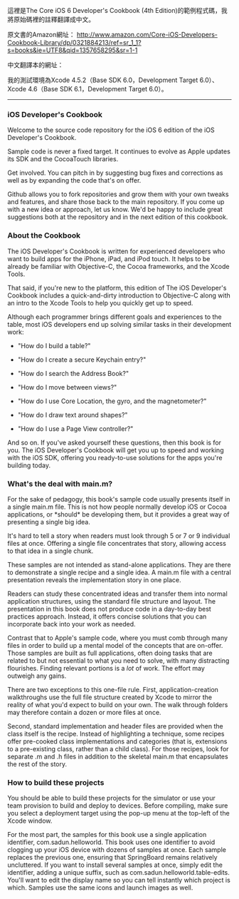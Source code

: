 這裡是The Core iOS 6 Developer's Cookbook (4th Edition)的範例程式碼，我將原始碼裡的註釋翻譯成中文。

原文書的Amazon網址：
http://www.amazon.com/Core-iOS-Developers-Cookbook-Library/dp/0321884213/ref=sr_1_1?s=books&ie=UTF8&qid=1357658295&sr=1-1

中文翻譯本的網址：

我的測試環境為Xcode 4.5.2（Base SDK 6.0，Development Target 6.0）、Xcode 4.6（Base SDK 6.1，Development Target 6.0）。

<hr />

<h3>iOS Developer's Cookbook</h3>
Welcome to the source code repository for the iOS 6 edition of the iOS Developer's Cookbook.  

Sample code is never a fixed target. It continues to evolve as Apple updates its SDK and the CocoaTouch libraries. 

Get involved. You can pitch in by suggesting bug fixes and corrections as well as by expanding the code that's on offer. 

Github allows you to fork repositories and grow them with your own tweaks and features, and share those back to the main repository. If you come up with a new idea or approach, let us know. We'd be happy to include great suggestions both at the repository and in the next edition of this cookbook.

<h3>About the Cookbook</h3>
The iOS Developer's Cookbook is written for experienced developers who want to build apps for the iPhone, iPad, and iPod touch. It helps to be already be familiar with Objective-C, the Cocoa frameworks, and the Xcode Tools. 

That said, if you're new to the platform, this edition of The iOS Developer's Cookbook includes a quick-and-dirty introduction to Objective-C along with an intro to the Xcode Tools to help you quickly get up to speed.

Although each programmer brings different goals and experiences to the table, most iOS developers end up solving similar tasks in their development work:


* "How do I build a table?"

* "How do I create a secure Keychain entry?"

* "How do I search the Address Book?"

* "How do I move between views?"

* "How do I use Core Location, the gyro, and the magnetometer?"
* "How do I draw text around shapes?"
* "How do I use a Page View controller?"


And so on. If you've asked yourself these questions, then this book is for you. The iOS Developer's Cookbook will get you up to speed and working with the iOS SDK, offering you ready-to-use solutions for the apps you're building today.


<h3>What's the deal with main.m?</h3>
For the sake of pedagogy, this book's sample code usually presents itself in a single main.m file. This is not how people normally develop iOS or Cocoa applications, or *should* be developing them, but it provides a great way of presenting a single big idea. 

It's hard to tell a story when readers must look through 5 or 7 or 9 individual files at once. Offering a single file concentrates that story, allowing access to that idea in a single chunk.

These samples are not intended as stand-alone applications. They are there to demonstrate a single recipe and a single idea. A main.m file with a central presentation reveals the implementation story in one place. 

Readers can study these concentrated ideas and transfer them into normal application structures, using the standard file structure and layout. The presentation in this book does not produce code in a day-to-day best practices approach. Instead, it offers concise solutions that you can incorporate back into your work as needed.


Contrast that to Apple's sample code, where you must comb through many files in order to build up a mental model of the concepts that are on-offer. Those samples are built as full applications, often doing tasks that are related to but not essential to what you need to solve, with many distracting flourishes. Finding relevant portions is a *lot* of work. The effort may outweigh any gains. 


There are two exceptions to this one-file rule. First, application-creation walkthroughs use the full file structure created by Xcode to mirror the reality of what you'd expect to build on your own. The walk through folders may therefore contain a dozen or more files at once. 


Second, standard implementation and header files are provided when the class itself is the recipe. Instead of highlighting a technique, some recipes offer pre-cooked class implementations and categories (that is, extensions to a pre-existing class, rather than a child class). For those recipes, look for separate .m and .h files in addition to the skeletal main.m that encapsulates the rest of the story.


<h3>How to build these projects</h3>
You should be able to build these projects for the simulator or use your team provision to build and deploy to devices. Before compiling, make sure you select a deployment target using the pop-up menu at the top-left of the Xcode window. 

For the most part, the samples for this book use a single application identifier, com.sadun.helloworld. This book uses one identifier to avoid clogging up your iOS device with dozens of samples at once. Each sample replaces the previous one, ensuring that SpringBoard remains relatively uncluttered. If you want to install several samples at once, simply edit the identifier, adding a unique suffix, such as com.sadun.helloworld.table-edits. You'll want to edit the display name so you can tell instantly which project is which. Samples use the same icons and launch images as well.

